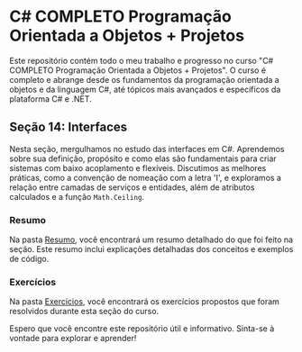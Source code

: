 # C# COMPLETO Programação Orientada a Objetos + Projetos

Este repositório contém todo o meu trabalho e progresso no curso "C# COMPLETO Programação Orientada a Objetos + Projetos". O curso é completo e abrange desde os fundamentos da programação orientada a objetos e da linguagem C#, até tópicos mais avançados e específicos da plataforma C# e .NET.

## Seção 14: Interfaces

Nesta seção, mergulhamos no estudo das interfaces em C#. Aprendemos sobre sua definição, propósito e como elas são fundamentais para criar sistemas com baixo acoplamento e flexíveis. Discutimos as melhores práticas, como a convenção de nomeação com a letra 'I', e exploramos a relação entre camadas de serviços e entidades, além de atributos calculados e a função `Math.Ceiling`.

### Resumo

Na pasta [Resumo](./Resumos/), você encontrará um resumo detalhado do que foi feito na seção. Este resumo inclui explicações detalhadas dos conceitos e exemplos de código.

### Exercícios

Na pasta [Exercicios](./Exercicios/), você encontrará os exercícios propostos que foram resolvidos durante esta seção do curso.

Espero que você encontre este repositório útil e informativo. Sinta-se à vontade para explorar e aprender!
